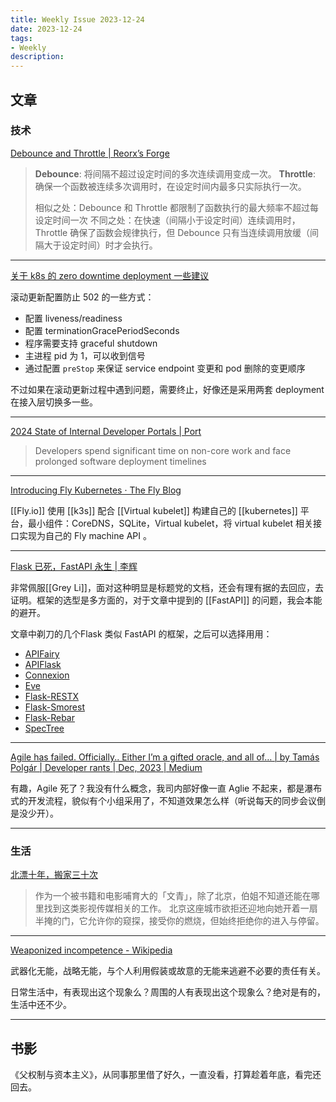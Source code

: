 ```yaml
---
title: Weekly Issue 2023-12-24
date: 2023-12-24
tags:
- Weekly
description:  
---
```



## 文章

### 技术

[Debounce and Throttle | Reorx’s Forge](https://reorx.com/blog/debounce-and-throttle/)

>**Debounce**: 将间隔不超过设定时间的多次连续调用变成一次。
>**Throttle**: 确保一个函数被连续多次调用时，在设定时间内最多只实际执行一次。
>
>相似之处：Debounce 和 Throttle 都限制了函数执行的最大频率不超过每设定时间一次
>不同之处：在快速（间隔小于设定时间）连续调用时，Throttle 确保了函数会规律执行，但 Debounce 只有当连续调用放缓（间隔大于设定时间）时才会执行。

---

[关于 k8s 的 zero downtime deployment 一些建议](https://wklken.me/posts/2023/12/17/some-tips-for-zero-downtime-deployment.html)

滚动更新配置防止 502 的一些方式：
- 配置 liveness/readiness
- 配置 terminationGracePeriodSeconds
- 程序需要支持 graceful shutdown
- 主进程 pid 为 1，可以收到信号
- 通过配置 `preStop` 来保证 service endpoint 变更和 pod 删除的变更顺序

不过如果在滚动更新过程中遇到问题，需要终止，好像还是采用两套 deployment 在接入层切换多一些。

---

[2024 State of Internal Developer Portals | Port](https://www.getport.io/state-of-internal-developer-portals)

>Developers spend significant time on non-core work and face prolonged software deployment timelines

---

[Introducing Fly Kubernetes · The Fly Blog](https://fly.io/blog/fks/)

[[Fly.io]] 使用 [[k3s]] 配合 [[Virtual kubelet]] 构建自己的 [[kubernetes]] 平台，最小组件：CoreDNS，SQLite，Virtual kubelet，将 virtual kubelet 相关接口实现为自己的 Fly machine API 。

---

[Flask 已死，FastAPI 永生 | 李辉](https://greyli.com/flask-fastapi-2023/)

非常佩服[[Grey Li]]，面对这种明显是标题党的文档，还会有理有据的去回应，去证明。框架的选型是多方面的，对于文章中提到的 [[FastAPI]] 的问题，我会本能的避开。

文章中剃刀的几个Flask 类似 FastAPI 的框架，之后可以选择用用：
- [APIFairy](https://github.com/miguelgrinberg/APIFairy)
- [APIFlask](https://github.com/apiflask/apiflask)
- [Connexion](https://github.com/zalando/connexion)
- [Eve](https://github.com/pyeve/eve)
- [Flask-RESTX](https://github.com/python-restx/flask-restx)
- [Flask-Smorest](https://github.com/marshmallow-code/flask-smorest)
- [Flask-Rebar](https://github.com/plangrid/flask-rebar)
- [SpecTree](https://github.com/0b01001001/spectree)

---

[Agile has failed. Officially.. Either I’m a gifted oracle, and all of… | by Tamás Polgár | Developer rants | Dec, 2023 | Medium](https://medium.com/developer-rants/agile-has-failed-officially-8136b0522c49)

有趣，Agile 死了？我没有什么概念，我司内部好像一直 Aglie 不起来，都是瀑布式的开发流程，貌似有个小组采用了，不知道效果怎么样（听说每天的同步会议倒是没少开）。

---


### 生活

[北漂十年，搬家三十次](https://mp.weixin.qq.com/s/XaR_bpTYqF_LexzQltVgxg)
>作为一个被书籍和电影哺育大的「文青」，除了北京，伯姐不知道还能在哪里找到这类影视传媒相关的工作。
>北京这座城市欲拒还迎地向她开着一扇半掩的门，它允许你的窥探，接受你的燃烧，但始终拒绝你的进入与停留。

---

[Weaponized incompetence - Wikipedia](https://en.wikipedia.org/wiki/Weaponized_incompetence)

武器化无能，战略无能，与个人利用假装或故意的无能来逃避不必要的责任有关。

日常生活中，有表现出这个现象么？周围的人有表现出这个现象么？绝对是有的，生活中还不少。

---




## 书影

《父权制与资本主义》，从同事那里借了好久，一直没看，打算趁着年底，看完还回去。
